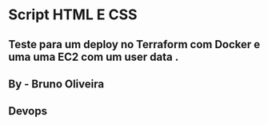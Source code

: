 # Script HTML E CSS 

## Teste para um deploy no Terraform com Docker e uma uma EC2 com um user data .

## By - Bruno Oliveira
## Devops
